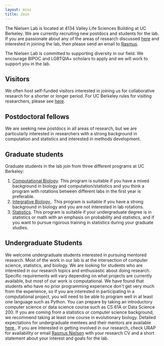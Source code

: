 ```yaml
---
layout: misc
title: Join
---
```


The Nielsen Lab is located at 4134 Valley Life Sciences Building at UC Berkeley. We are currently recruiting new postdocs and students for the lab.  If you are passionate about any of the areas of research discussed <a href="/research/">here</a> and interested in joining the lab, then please send an email to <a href="/team/rasmus-nielsen">Rasmus</a>.

The Nielsen Lab is committed to supporting diversity in our field. We encourage BIPOC and LGBTQIA+ scholars to apply and we will work to support you in the lab.

## Visitors

We often host self-funded visitors interested in joining us for collaborative research for a shorter or longer period.  For UC Berkeley rules for visiting researchers, please see <a href="https://vspa.berkeley.edu/visiting-scholar-visiting-student-researcher">here</a>.



## Postdoctoral fellows

We are seeking new postdocs in all areas of research, but we are particularly interested in researchers with a strong background in computation and statistics and interested in methods development.  

## Graduate students

Graduate students in the lab join from three different programs at UC Berkeley:
  <ol type = "1">
<li>	<a href="https://ccb.berkeley.edu/academics/phd-in-computational-biology/">Computational Biology</a>.  This program is suitable if you have a mixed background in biology and computation/statistics and you think a program with rotations between different labs in the first year is preferable. </li>
<li>	<a href="https://ib.berkeley.edu/grad/admissions/index.php">Integrative Biology </a>.  This program is suitable if you have a strong background in biology and you are not interested in lab rotations.</li>
<li>	<a href="https://statistics.berkeley.edu/academics/phd/admissions">Statistics</a>. This program is suitable if your undergraduate degree is in statistics or math with an emphasis on probability and statistics, and if you want to pursue rigorous training in statistics during your graduate studies.</li>
</ol>

## Undergraduate Students

We welcome undergraduate students interested in pursuing mentored research. Most of the work in our lab is at the intersection of computer science, statistics, and biology. We are looking for students who are interested in our research topics and enthusiastic about doing research. Specific requirements will vary depending on what projects are currently available, but most of our work is computational. We have found that students who have no prior programming experience don't get very much from the experience, so if you are interested in participating in a computational project, you will need to be able to program well in at least one language such as Python. You can prepare by taking an introductory computer science or data science course such as CS 61A or Data Science 200. If you are coming from a statistics or computer science background, we recommend taking at least one course in evolutionary biology. Detailed expectations for undergraduate mentees and their mentors are available <a href="/pdfs/join/Undergrad_mentorship_expectations.pdf"> here </a>. If you are interested in getting involved in our research, check URAP for availability or email <a href="/team/rasmus-nielsen"> Rasmus Nielsen</a> with your research CV and a short statement about your interest and goals for the lab.
